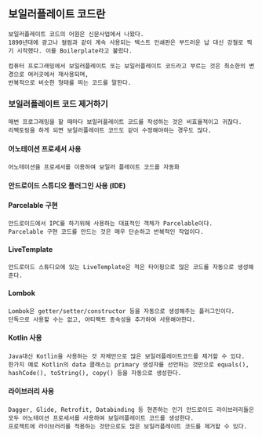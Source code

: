 ## 보일러플레이트 코드란
    보일러플레이트 코드의 어원은 신문사업에서 나왔다. 
    1890년대에 광고나 컬럼과 같이 계속 사용되는 텍스트 인쇄판은 부드러운 납 대신 강철로 찍기 시작했다. 이를 Boilerplate라고 불렀다.

    컴퓨터 프로그래밍에서 보일러플레이트 또는 보일러플레이트 코드라고 부르는 것은 최소한의 변경으로 여러곳에서 재사용되며, 
    반복적으로 비슷한 형태를 띄는 코드를 말한다.

### 보일러플레이트 코드 제거하기
    매번 프로그래밍을 할 때마다 보일러플레이트 코드를 작성하는 것은 비효율적이고 귀찮다. 
    리팩토링을 하게 되면 보일러플레이트 코드도 같이 수정해야하는 경우도 많다.

#### 어노테이션 프로세서 사용
    어노테이션을 프로세서를 이용하여 보일러 플레이트 코드를 자동화 

#### 안드로이드 스튜디오 플러그인 사용 (IDE)

#### Parcelable 구현
    안드로이드에서 IPC를 하기위해 사용하는 대표적인 객체가 Parcelable이다. 
    Parcelable 구현 코드를 만드는 것은 매우 단순하고 반복적인 작업이다.

#### LiveTemplate
    안드로이드 스튜디오에 있는 LiveTemplate은 적은 타이핑으로 많은 코드를 자동으로 생성해준다.

#### Lombok
    Lombok은 getter/setter/constructor 등을 자동으로 생성해주는 플러그인이다. 
    단독으로 사용할 수는 없고, 아티팩트 종속성을 추가하여 사용해야한다.

#### Kotlin 사용
    Java대신 Kotlin을 사용하는 것 자체만으로 많은 보일러플레이트코드를 제거할 수 있다. 
    한가지 예로 Kotlin의 data 클래스는 primary 생성자를 선언하는 것만으로 equals(), hashCode(), toString(), copy() 등을 자동으로 생성한다.

#### 라이브러리 사용
    Dagger, Glide, Retrofit, Databinding 등 현존하는 인기 안드로이드 라이브러리들은 모두 어노테이션 프로세서를 사용하여 보일러플레이트 코드를 생성한다. 
    프로젝트에 라이브러리를 적용하는 것만으로도 많은 보일러플레이트 코드를 제거할 수 있다.